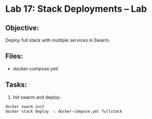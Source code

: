 # Lab 17: Stack Deployments – Lab

## Objective:
Deploy full stack with multiple services in Swarm.

## Files:
- docker-compose.yml

## Tasks:
1. Init swarm and deploy:
```bash
docker swarm init
docker stack deploy -c docker-compose.yml fullstack
```
